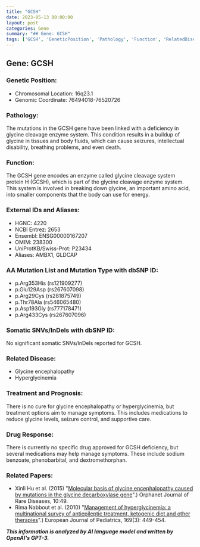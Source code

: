 ```yaml
---
title: "GCSH"
date: 2023-05-13 00:00:00
layout: post
categories: Gene
summary: "## Gene: GCSH"
tags: ['GCSH', 'GeneticPosition', 'Pathology', 'Function', 'RelatedDisease', 'Treatment', 'DrugResponse', 'RelatedPapers']
---
```


## Gene: GCSH
### Genetic Position:
- Chromosomal Location: 16q23.1 
- Genomic Coordinate: 76494018-76520726

### Pathology:
The mutations in the GCSH gene have been linked with a deficiency in glycine cleavage enzyme system. This condition results in a buildup of glycine in tissues and body fluids, which can cause seizures, intellectual disability, breathing problems, and even death.

### Function:
The GCSH gene encodes an enzyme called glycine cleavage system protein H (GCSH), which is part of the glycine cleavage enzyme system. This system is involved in breaking down glycine, an important amino acid, into smaller components that the body can use for energy.

### External IDs and Aliases:
- HGNC: 4220
- NCBI Entrez: 2653
- Ensembl: ENSG00000167207
- OMIM: 238300
- UniProtKB/Swiss-Prot: P23434
- Aliases: AMBX1, GLDCAP

### AA Mutation List and Mutation Type with dbSNP ID:
- p.Arg353His (rs121909277)
- p.Glu129Asp (rs267607098)
- p.Arg29Cys (rs281875749)
- p.Thr78Ala (rs546065480)
- p.Asp193Gly (rs777178471)
- p.Arg433Cys (rs267607096)

### Somatic SNVs/InDels with dbSNP ID:
No significant somatic SNVs/InDels reported for GCSH.

### Related Disease:
- Glycine encephalopathy
- Hyperglycinemia

### Treatment and Prognosis:
There is no cure for glycine encephalopathy or hyperglycinemia, but treatment options aim to manage symptoms. This includes medications to reduce glycine levels, seizure control, and supportive care.

### Drug Response:
There is currently no specific drug approved for GCSH deficiency, but several medications may help manage symptoms. These include sodium benzoate, phenobarbital, and dextromethorphan.

### Related Papers:
- Xinli Hu et al. (2015) "[Molecular basis of glycine encephalopathy caused by mutations in the glycine decarboxylase gene](https://doi.org/10.1186/s13023-015-0322-6)".) Orphanet Journal of Rare Diseases, 10:49.
- Rima Nabbout et al. (2010) "[Management of hyperglycinemia: a multinational survey of antiepileptic treatment, ketogenic diet and other therapies](https://doi.org/10.1007/s00431-009-1101-z)".) European Journal of Pediatrics, 169(3): 449-454.

**_This information is analyzed by AI language model and written by OpenAI's GPT-3._**